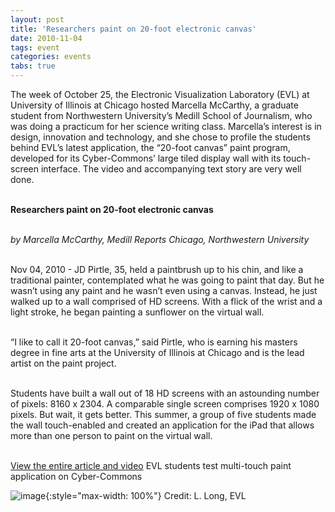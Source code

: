 ```yaml
---
layout: post
title: 'Researchers paint on 20-foot electronic canvas'
date: 2010-11-04
tags: event
categories: events
tabs: true
---
```


The week of October 25, the Electronic Visualization Laboratory (EVL) at University of Illinois at Chicago hosted Marcella McCarthy, a graduate student from Northwestern University&rsquo;s Medill School of Journalism, who was doing a practicum for her science writing class. Marcella&rsquo;s interest is in design, innovation and technology, and she chose to profile the students behind EVL&rsquo;s latest application, the &ldquo;20-foot canvas&rdquo; paint program, developed for its Cyber-Commons&rsquo; large tiled display wall with its touch-screen interface. The video and accompanying text story are very well done.<br><br>

<strong>Researchers paint on 20-foot electronic canvas</strong><br><br>

<em>by Marcella McCarthy, Medill Reports Chicago, Northwestern University</em><br><br>

Nov 04, 2010 - JD Pirtle, 35, held a paintbrush up to his chin, and like a traditional painter, contemplated what he was going to paint that day. But he wasn&rsquo;t using any paint and he wasn&rsquo;t even using a canvas. Instead, he just walked up to a wall comprised of HD screens. With a flick of the wrist and a light stroke, he began painting a sunflower on the virtual wall.<br><br>

&ldquo;I like to call it 20-foot canvas,&rdquo; said Pirtle, who is earning his masters degree in fine arts at the University of Illinois at Chicago and is the lead artist on the paint project.<br><br>

Students have built a wall out of 18 HD screens with an astounding number of pixels: 8160 x 2304. A comparable single screen comprises 1920 x 1080 pixels. But wait, it gets better. This summer, a group of five students made the wall touch-enabled and created an application for the iPad that allows more than one person to paint on the virtual wall.<br><br>

<a href="http://news.medill.northwestern.edu/chicago/news.aspx?id=171884">View the entire article and video</a>
EVL students test multi-touch paint application on Cyber-Commons

![image](https://www.evl.uic.edu/output/originals/cybercommonspaint.jpg-srcw.jpg){:style="max-width: 100%"}
Credit: L. Long, EVL

